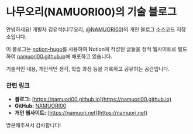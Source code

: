 # 나무오리(NAMUORI00)의 기술 블로그

안녕하세요! 개발자 김유석(나무오리, [@NAMUORI00](https://github.com/NAMUORI00))의 개인 블로그 소스코드 저장소입니다.

이 블로그는 [notion-hugo](https://github.com/plane-dot/notion-hugo)를 사용하여 Notion에 작성된 글들을 정적 웹사이트로 빌드하여 [namuori00.github.io](https://namuori00.github.io)에 배포하고 있습니다.

기술적인 내용, 개인적인 생각, 학습 과정 등을 기록하고 공유하는 공간입니다.

### 관련 링크

-   **블로그:** [https://namuori00.github.io](https://namuori00.github.io)
-   **GitHub:** [NAMUORI00](https://github.com/NAMUORI00)
-   **개인 웹사이트:** [https://namuori.net](https://namuori.net)

방문해주셔서 감사합니다! 